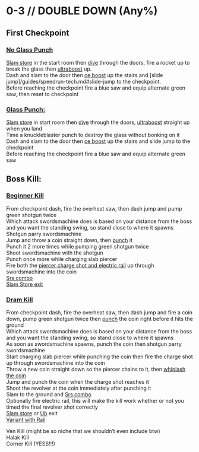 # 0-3 // DOUBLE DOWN (Any%)
## First Checkpoint
### [No Glass Punch](https://youtu.be/YXRGVLAIi8g) 
[Slam store](/guides/speedrun-tech.md#slam-store) in the start room then [dive](/guides/speedrun-tech.md#dives) through the doors, fire a rocket up to break the glass then [ultraboost](/guides/speedrun-tech.md#ub-ultraboost) up.<br />
Dash and slam to the door then [ce boost](/guides/speedrun-tech.md#ce-boost-core-eject-boost) up the stairs and [slide jump]/guides/speedrun-tech.md#slide-jump to the checkpoint.<br /> 
Before reaching the checkpoint fire a blue saw and equip alternate green saw, then reset to checkpoint<br />
### [Glass Punch:](https://youtu.be/d2fQyOw1ij8)
[Slam store](/guides/speedrun-tech.md#slam-store) in start room then [dive](/guides/speedrun-tech.md#dives) through the doors, [ultraboost](/guides/speedrun-tech.md#ub-ultraboost) straight up when you land<br />
Time a knuckleblaster punch to destroy the glass without bonking on it<br />
Dash and slam to the door then [ce boost](/guides/speedrun-tech.md#ce-boost-core-eject-boost) up the stairs and slide jump to the checkpoint<br />
Before reaching the checkpoint fire a blue saw and equip alternate green saw<br />
## Boss Kill:
### [Beginner Kill](https://youtu.be/NuyWS2TPZNc)
From checkpoint dash, fire the overheat saw, then dash jump and pump green shotgun twice <br />
Which attack swordsmachine does is based on your distance from the boss and you want the standing swing, so stand close to where it spawns<br />
Shotgun parry swordsmachine <br />
Jump and throw a coin straight down, then [punch](/guides/speedrun-tech.md#coin-punch) it<br />
Punch it 2 more times while pumping green shotgun twice<br />
Shoot swordsmachine with the shotgun<br />
Punch once more while charging slab piercer<br />
Fire both the [piercer charge shot and electric rail](/guides/speedrun-tech.md#ricostacks) up through swordsmachine into the coin<br />
[Srs combo](/guides/speedrun-tech.md#srs-combo)<br />
[Slam Store exit](/guides/speedrun-tech.md#slam-store-exit)<br />
### [Dram Kill](https://youtu.be/qv7w8ds2ejs)
From checkpoint dash, fire the overheat saw, then dash jump and fire a coin down, pump green shotgun twice then [punch](/guides/speedrun-tech.md#coin-punch) the coin right before it hits the ground <br />
Which attack swordsmachine does is based on your distance from the boss and you want the standing swing, so stand close to where it spawns<br />
As soon as swordsmachine spawns, punch the coin then shotgun parry swordsmachine<br />
Start charging slab piercer while punching the coin then fire the charge shot up through swordsmachine into the coin<br />
Throw a new coin straight down so the piercer chains to it, then [whiplash the coin](/guides/speedrun-tech.md#ricostacks)<br />
Jump and punch the coin when the charge shot reaches it<br />
Shoot the revolver at the coin immediately after punching it<br />
Slam to the ground and [Srs combo](/guides/speedrun-tech.md#srs-combo)<br />
Optionally fire electric rail, this will make the kill work whether or not you timed the final revolver shot correctly<br />
[Slam store](/guides/speedrun-tech.md#slam-store-exit) or [Ub](/guides/speedrun-tech.md#ub-exit) exit<br />
[Variant with Rail](https://youtu.be/PVueus2QFK8) <br />

Ven Kill (might be so niche that we shouldn’t even include btw)<br />
Halak Kill<br />
Corner Kill (YESS!!!)<br />